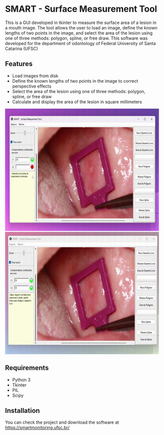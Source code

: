# SMART - Surface Measurement Tool

This is a GUI developed in tkinter to measure the surface area of a lesion in a mouth image. The tool allows the user to load an image, define the known lengths of two points in the image, and select the area of the lesion using one of three methods: polygon, spline, or free draw. This software was developed for the department of odontology of Federal University of Santa Catarina (UFSC)


## Features

* Load images from disk
* Define the known lengths of two points in the image to correct perspective effects
* Select the area of the lesion using one of three methods: polygon, spline, or free draw
* Calculate and display the area of the lesion in square millimeters

<img  src="https://github.com/andreprovensi/UI-area-image/blob/main/gif/passo_8-Made-with-Clipchamp.gif" alt="Alt Text" width="650" height="400">
<br>
<img  src="https://github.com/andreprovensi/UI-area-image/blob/main/gif/desenho_livre-Made-with-Clipchamp.gif" alt="Alt Text" width="650" height="400">

## Requirements

* Python 3
* Tkinter
* PIL
* Scipy

## Installation

You can check the project and download the software at https://smartmonitoring.ufsc.br/

